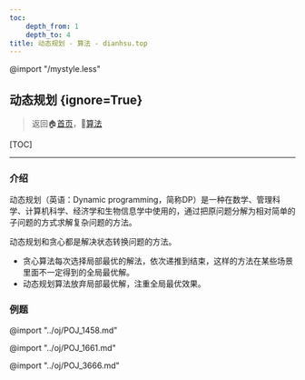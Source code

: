 ```yaml
---
toc:
    depth_from: 1
    depth_to: 4
title: 动态规划 - 算法 - dianhsu.top
---
```

@import "/mystyle.less"

## 动态规划 {ignore=True}
> 返回:house:[首页](../../index.html)，:rocket:[算法](../index.html)

[TOC]

---

### 介绍

动态规划（英语：Dynamic programming，简称DP）是一种在数学、管理科学、计算机科学、经济学和生物信息学中使用的，通过把原问题分解为相对简单的子问题的方式求解复杂问题的方法。

动态规划和贪心都是解决状态转换问题的方法。
- 贪心算法每次选择局部最优的解法，依次递推到结束，这样的方法在某些场景里面不一定得到的全局最优解。
- 动态规划算法放弃局部最优解，注重全局最优效果。

### 例题

@import "../oj/POJ_1458.md"

@import "../oj/POJ_1661.md"

@import "../oj/POJ_3666.md"
